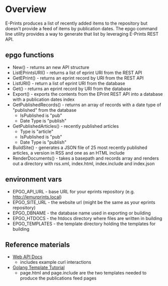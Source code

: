 
# Overview

E-Prints produces a list of recently added items to the repository but doesn't provide a feed of items by publication dates.
The epgo command line utility provides a way to generate that list by leveraging E-Prints REST API.

## epgo functions

+ New() - returns an new API structure
+ ListEPrintsURI() - returns a list of eprint URI from the REST API
+ GetEPrint() - returns an eprint record by URI from the REST API
+ ListURI() - return a list of eprint URI from the database
+ Get() - returns an eprint record by URI from the database
+ Export() - exports the contents from the EPrint REST API into a database with a publication dates index
+ GetPublishedRecords() - returns an array of records with a date type of "published" from the database
    + IsPublished is "pub"
    + Date Type is "publish"
+ GetPublishedArticles() - recently published articles 
    + Type is "article"
    + IsPublished is "pub"
    + Date Type is "publish"
+ BuildSite() - generates a JSON file of 25 most recently published articles, a version in RSS and one as an HTML include
+ RenderDocuments() - takes a basepath and records array and renders out a directory with rss.xml, index.html, index.include and index.json

## environment vars

+ EPGO_API_URL - base URL for your eprints repository (e.g. http://lemurprints.local)
+ EPGO_SITE_URL - the website url (might be the same as your eprints repository)
+ EPGO_DBNAME - the database name used in exporting or building
+ EPGO_HTDOCS - the htdocs directory where files are written in building
+ EPGO_TEMPLATES - the template directory holding the templates for building

## Reference materials

+ [Web API Docs](http://wiki.eprints.org/w/API:EPrints/Apache/CRUD)
    + includes example curl interactions
+ [Golang Template Tutorial](https://elithrar.github.io/article/approximating-html-template-inheritance/)
    + page.html and page.include are the two templates needed to produce the publications feed pages
